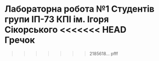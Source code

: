 Лабораторна робота №1
Студентів групи ІП-73
КПІ ім. Ігоря Сікорського
<<<<<<< HEAD
Гречок
=======
>>>>>>> 2185618... pfff
